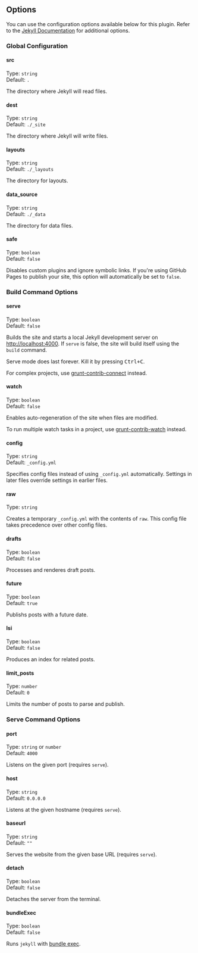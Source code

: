 ## Options
You can use the configuration options available below for this plugin. Refer to the [Jekyll Documentation](http://jekyllrb.com/docs/configuration) for additional options.

### Global Configuration

#### src
Type: `string` <br>
Default: `.`

The directory where Jekyll will read files.

#### dest
Type: `string` <br>
Default: `./_site`

The directory where Jekyll will write files.

#### layouts
Type: `string` <br>
Default: `./_layouts`

The directory for layouts.

#### data_source
Type: `string` <br>
Default: `./_data`

The directory for data files.

#### safe
Type: `boolean` <br>
Default: `false`

Disables custom plugins and ignore symbolic links. If you're using GitHub Pages to publish your site, this option will automatically be set to `false`.

### Build Command Options

#### serve
Type: `boolean` <br>
Default: `false`

Builds the site and starts a local Jekyll development server on [http://localhost:4000](http://localhost:4000). If `serve` is false, the site will build itself using the `build` command.

Serve mode does last forever. Kill it by pressing <kbd>Ctrl+C</kbd>.

For complex projects, use [grunt-contrib-connect](https://github.com/gruntjs/grunt-contrib-connect) instead.

#### watch
Type: `boolean` <br>
Default: `false`

Enables auto-regeneration of the site when files are modified.

To run multiple watch tasks in a project, use [grunt-contrib-watch](https://github.com/gruntjs/grunt-contrib-watch) instead.

#### config
Type: `string` <br>
Default: `_config.yml`

Specifies config files instead of using `_config.yml` automatically. Settings in later files override settings in earlier files.

#### raw
Type: `string`

Creates a temporary `_config.yml` with the contents of `raw`. This config file takes precedence over other config files.

#### drafts
Type: `boolean` <br>
Default: `false`

Processes and renderes draft posts.

#### future
Type: `boolean` <br>
Default: `true`

Publishs posts with a future date.

#### lsi
Type: `boolean` <br>
Default: `false`

Produces an index for related posts.

#### limit_posts
Type: `number` <br>
Default: `0`

Limits the number of posts to parse and publish.

### Serve Command Options

#### port
Type: `string` or `number` <br>
Default: `4000`

Listens on the given port (requires `serve`).

#### host
Type: `string` <br>
Default: `0.0.0.0`

Listens at the given hostname (requires `serve`).

#### baseurl
Type: `string` <br>
Default: `""`

Serves the website from the given base URL (requires `serve`).

#### detach
Type: `boolean` <br>
Default: `false`

Detaches the server from the terminal.

#### bundleExec
Type: `boolean` <br>
Default: `false`

Runs `jekyll` with [bundle exec](http://gembundler.com/v1.3/man/bundle-exec.1.html).
